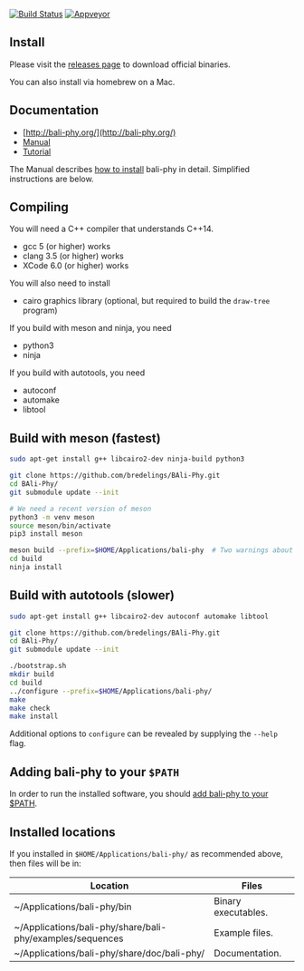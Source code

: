 [![Build Status](https://www.travis-ci.org/bredelings/BAli-Phy.svg?branch=master
)](https://www.travis-ci.org/bredelings/BAli-Phy)
[![Appveyor](https://ci.appveyor.com/api/projects/status/q68hnnoelqqvwsy2?svg=true)](https://ci.appveyor.com/project/bredelings/bali-phy)

Install
-------

Please visit the [releases page](http://www.bali-phy.org/download.php) to download official binaries.

You can also install via homebrew on a Mac.

Documentation
------------

* [http://bali-phy.org/](http://bali-phy.org/)
* [Manual](http://bali-phy.org/README.xhtml)
* [Tutorial](http://bali-phy.org/Tutorial3.html)

The Manual describes [how to install](http://bali-phy.org/README.xhtml#installation) bali-phy in detail.  Simplified instructions are below.

Compiling
---------

You will need a C++ compiler that understands C++14.  
 * gcc 5 (or higher) works
 * clang 3.5 (or higher) works
 * XCode 6.0 (or higher) works

You will also need to install
 * cairo graphics library (optional, but required to build the `draw-tree` program)

If you build with meson and ninja, you need
 * python3
 * ninja

If you build with autotools, you need
 * autoconf
 * automake
 * libtool

Build with meson (fastest)
----------------
```bash
sudo apt-get install g++ libcairo2-dev ninja-build python3

git clone https://github.com/bredelings/BAli-Phy.git
cd BAli-Phy/
git submodule update --init

# We need a recent version of meson
python3 -m venv meson
source meson/bin/activate
pip3 install meson

meson build --prefix=$HOME/Applications/bali-phy  # Two warnings about 'export_dynamic' are OK.
cd build
ninja install
```

Build with autotools (slower)
-------------------

```bash
sudo apt-get install g++ libcairo2-dev autoconf automake libtool

git clone https://github.com/bredelings/BAli-Phy.git
cd BAli-Phy/
git submodule update --init

./bootstrap.sh
mkdir build
cd build
../configure --prefix=$HOME/Applications/bali-phy/
make
make check
make install
```

Additional options to `configure` can be revealed by supplying the `--help` flag.

Adding bali-phy to your `$PATH`
------------------------------

In order to run the installed software, you should [add bali-phy to your $PATH](http://bali-phy.org/README.xhtml#installation).

Installed locations
------------------

If you installed in `$HOME/Applications/bali-phy/` as recommended above, then files will be in:

| Location                                                       | Files                   |
| -------------------------------------------------------------- | ----------------------- |
| ~/Applications/bali-phy/bin                                    | Binary executables.     |
| ~/Applications/bali-phy/share/bali-phy/examples/sequences      | Example files.          |
| ~/Applications/bali-phy/share/doc/bali-phy/                    | Documentation.          |


